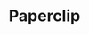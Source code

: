 ---
title: Paperclip
tags: ["paperclip", "attachment", "clip", "file", "attach", "document", "link"]
icon: paperclip
svg: '<svg xmlns="http://www.w3.org/2000/svg" width="24" height="24" fill="none" viewBox="0 0 24 24" stroke-width="1.5" stroke-linecap="round" stroke-linejoin="round" stroke="currentColor"><path d="m10.246 15.234 5.069-4.813c2.018-1.947-1.131-4.832-3.07-2.962l-7.01 6.763c-3.834 3.699 2.15 9.182 5.833 5.628l7.112-6.862c5.65-5.45-3.167-13.531-8.596-8.293L4.846 9.224"/></svg>'
---